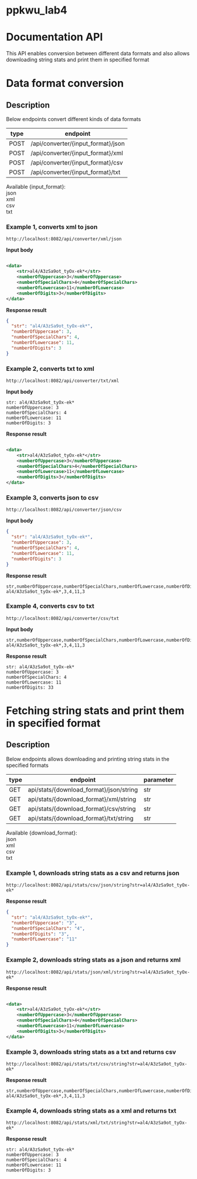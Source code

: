 # ppkwu_lab4

# Documentation API

This API enables conversion between different data formats and also allows downloading string stats and print them in
specified format

# Data format conversion

## Description

Below endpoints convert different kinds of data formats

|type|endpoint|
|---|---|
|POST|/api/converter/{input_format}/json|
|POST|/api/converter/{input_format}/xml|
|POST|/api/converter/{input_format}/csv|
|POST|/api/converter/{input_format}/txt|

Available {input_format}:<br>
json<br>
xml<br>
csv<br>
txt<br>

### Example 1, converts xml to json

```
http://localhost:8082/api/converter/xml/json
```

<b>Input body</b>

```xml

<data>
    <str>al4/A3zSa9ot_tyOx-ek*</str>
    <numberOfUppercase>3</numberOfUppercase>
    <numberOfSpecialChars>4</numberOfSpecialChars>
    <numberOfLowercase>11</numberOfLowercase>
    <numberOfDigits>3</numberOfDigits>
</data>
```

<b>Response result</b>

```json
{
  "str": "al4/A3zSa9ot_tyOx-ek*",
  "numberOfUppercase": 3,
  "numberOfSpecialChars": 4,
  "numberOfLowercase": 11,
  "numberOfDigits": 3
}
```

### Example 2, converts txt to xml

```
http://localhost:8082/api/converter/txt/xml
```

<b>Input body</b>

```
str: al4/A3zSa9ot_tyOx-ek*
numberOfUppercase: 3
numberOfSpecialChars: 4
numberOfLowercase: 11
numberOfDigits: 3
```

<b>Response result</b>

```xml

<data>
    <str>al4/A3zSa9ot_tyOx-ek*</str>
    <numberOfUppercase>3</numberOfUppercase>
    <numberOfSpecialChars>4</numberOfSpecialChars>
    <numberOfLowercase>11</numberOfLowercase>
    <numberOfDigits>3</numberOfDigits>
</data>
```

### Example 3, converts json to csv

```
http://localhost:8082/api/converter/json/csv
```

<b>Input body</b>

```json
{
  "str": "al4/A3zSa9ot_tyOx-ek*",
  "numberOfUppercase": 3,
  "numberOfSpecialChars": 4,
  "numberOfLowercase": 11,
  "numberOfDigits": 3
}
```

<b>Response result</b>

```
str,numberOfUppercase,numberOfSpecialChars,numberOfLowercase,numberOfDigits
al4/A3zSa9ot_tyOx-ek*,3,4,11,3
```

### Example 4, converts csv to txt

```
http://localhost:8082/api/converter/csv/txt
```

<b>Input body</b>

```
str,numberOfUppercase,numberOfSpecialChars,numberOfLowercase,numberOfDigits
al4/A3zSa9ot_tyOx-ek*,3,4,11,3
```

<b>Response result</b>

```
str: al4/A3zSa9ot_tyOx-ek*
numberOfUppercase: 3
numberOfSpecialChars: 4
numberOfLowercase: 11
numberOfDigits: 33
```

# Fetching string stats and print them in specified format

## Description

Below endpoints allows downloading and printing string stats in the specified formats

|type|endpoint|parameter|
|---|---|---|
|GET|api/stats/{download_format}/json/string|str|
|GET|api/stats/{download_format}/xml/string|str|
|GET|api/stats/{download_format}/csv/string|str|
|GET|api/stats/{download_format}/txt/string|str|

Available {download_format}:<br>
json<br>
xml<br>
csv<br>
txt<br>

### Example 1, downloads string stats as a csv and returns json

```
http://localhost:8082/api/stats/csv/json/string?str=al4/A3zSa9ot_tyOx-ek*
```

<b>Response result</b>

```json
{
  "str": "al4/A3zSa9ot_tyOx-ek*",
  "numberOfUppercase": "3",
  "numberOfSpecialChars": "4",
  "numberOfDigits": "3",
  "numberOfLowercase": "11"
}
```

### Example 2, downloads string stats as a json and returns xml

```
http://localhost:8082/api/stats/json/xml/string?str=al4/A3zSa9ot_tyOx-ek*
```

<b>Response result</b>

```xml

<data>
    <str>al4/A3zSa9ot_tyOx-ek*</str>
    <numberOfUppercase>3</numberOfUppercase>
    <numberOfSpecialChars>4</numberOfSpecialChars>
    <numberOfLowercase>11</numberOfLowercase>
    <numberOfDigits>3</numberOfDigits>
</data>
```

### Example 3, downloads string stats as a txt and returns csv

```
http://localhost:8082/api/stats/txt/csv/string?str=al4/A3zSa9ot_tyOx-ek*
```

<b>Response result</b>

```
str,numberOfUppercase,numberOfSpecialChars,numberOfLowercase,numberOfDigits
al4/A3zSa9ot_tyOx-ek*,3,4,11,3
```

### Example 4, downloads string stats as a xml and returns txt

```
http://localhost:8082/api/stats/xml/txt/string?str=al4/A3zSa9ot_tyOx-ek*
```

<b>Response result</b>

```
str: al4/A3zSa9ot_tyOx-ek*
numberOfUppercase: 3
numberOfSpecialChars: 4
numberOfLowercase: 11
numberOfDigits: 3
```